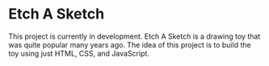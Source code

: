 # Etch A Sketch

This project is currently in development. Etch A Sketch is a drawing toy that was quite popular many years ago. The idea of this project is to build the toy using just HTML, CSS, and JavaScript.
